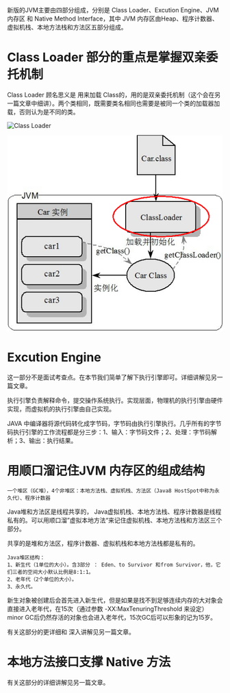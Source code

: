 新版的JVM主要由四部分组成，分别是 Class Loader、Excution Engine、JVM 内存区 和 Native Method Interface，其中 JVM 内存区由Heap、程序计数器、虚拟机栈、本地方法栈和方法区五部分组成。

# Class Loader 部分的重点是掌握双亲委托机制

Class Loader 顾名思义是 用来加载 Class的，用的是双亲委托机制（这个会在另一篇文章中细讲）。两个类相同，既需要类名相同也需要是被同一个类的加载器加载，否则认为是不同的类。

![Class Loader](../illustration/pig3-9.png)

![Class Loader](https://github.com/cld378632668/JVM/blob/master/illustration/pic3-9.png)


# Excution Engine
这一部分不是面试考查点。在本节我们简单了解下执行引擎即可。详细讲解见另一篇文章。

执行引擎负责解释命令，提交操作系统执行。实现层面，物理机的执行引擎由硬件实现，而虚拟机的执行引擎由自己实现。

JAVA 中编译器将源代码转化成字节码，字节码由执行引擎执行。几乎所有的字节码执行引擎的工作流程都是分三步：1、输入：字节码文件；2、处理：字节码解析；3、输出：执行结果。



# 用顺口溜记住JVM 内存区的组成结构 
    一个堆区（GC堆），4个非堆区：本地方法栈、虚拟机栈、方法区（Java8 HostSpot中称为永久代）、程序计数器

Java堆和方法区是线程共享的， Java虚拟机栈、本地方法栈、程序计数器是线程私有的。可以用顺口溜”虚拟本地方法“来记住虚拟机栈、本地方法栈和方法区三个部分。

共享的是堆和方法区，程序计数器、虚拟机栈和本地方法栈都是私有的。

```
Java堆区结构：
1、新生代（1单位的大小）。含3部分 ： Eden、to Survivor 和from Survivor，他，它们三者的空间大小默认比例是8:1:1。
2、老年代（2个单位的大小）。
3、永久代。
```

新生对象被创建后会首先进入新生代，但是如果是找不到足够连续内存的大对象会直接进入老年代，在15次（通过参数 -XX:MaxTenuringThreshold 来设定）minor GC后仍然存活的对象也会进入老年代，15次GC后可以形象的记为15岁。

有关这部分的更详细和 深入讲解见另一篇文章。

# 本地方法接口支撑 Native 方法

有关这部分的详细讲解见另一篇文章。